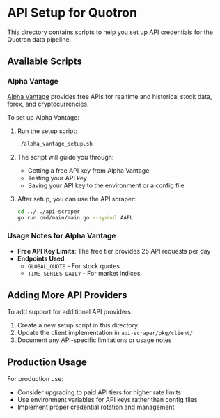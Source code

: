 # API Setup for Quotron

This directory contains scripts to help you set up API credentials for the Quotron data pipeline.

## Available Scripts

### Alpha Vantage

[Alpha Vantage](https://www.alphavantage.co/) provides free APIs for realtime and historical stock data, forex, and cryptocurrencies.

To set up Alpha Vantage:

1. Run the setup script:
   ```bash
   ./alpha_vantage_setup.sh
   ```

2. The script will guide you through:
   - Getting a free API key from Alpha Vantage
   - Testing your API key
   - Saving your API key to the environment or a config file

3. After setup, you can use the API scraper:
   ```bash
   cd ../../api-scraper
   go run cmd/main/main.go --symbol AAPL
   ```

### Usage Notes for Alpha Vantage

- **Free API Key Limits**: The free tier provides 25 API requests per day
- **Endpoints Used**:
  - `GLOBAL_QUOTE` - For stock quotes
  - `TIME_SERIES_DAILY` - For market indices

## Adding More API Providers

To add support for additional API providers:

1. Create a new setup script in this directory
2. Update the client implementation in `api-scraper/pkg/client/`
3. Document any API-specific limitations or usage notes

## Production Usage

For production use:
- Consider upgrading to paid API tiers for higher rate limits
- Use environment variables for API keys rather than config files
- Implement proper credential rotation and management